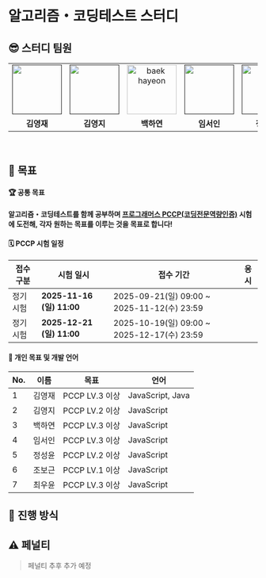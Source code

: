 # 알고리즘・코딩테스트 스터디

## 😎 스터디 팀원

<table>
  <tr>
    <td align="center">
      <a href="">
        <img
          src=""
          width="100px"
          height=""
          alt="" />
        <br />
      </a>
    </td>
    <td align="center">
      <a href="">
        <img
          src=""
          width="100px"
          height=""
          alt="" />
        <br />
      </a>
    </td>
    <td align="center">
      <a href="https://github.com/bhy304">
        <img
          src="https://avatars.githubusercontent.com/u/43948313?v=4"
          width="100px"
          height="100px"
          alt="baek hayeon" />
        <br />
      </a>
    </td>
    <td align="center">
      <a href="">
        <img
          src=""
          width="100px"
          height=""
          alt="" />
        <br />
      </a>
    </td>
    <td align="center">
      <a href="">
        <img
          src=""
          width="100px"
          height=""
          alt="" />
        <br />
      </a>
    </td>
    <td align="center">
      <a href="">
        <img
          src=""
          width="100px"
          height=""
          alt="" />
        <br />
      </a>
    </td>
    <td align="center">
      <a href="">
        <img
          src=""
          width="100px"
          height=""
          alt="" />
        <br />
      </a>
    </td>
  </tr>
  <tr>
    <td align="center">
      <b>김영재</b>
    </td>
    <td align="center">
      <b>김영지</b>
    </td>
    <td align="center">
      <b>백하연</b>
    </td>
    <td align="center">
      <b>임서인</b>
    </td>
    <td align="center">
      <b>정성윤</b>
    </td>
    <td align="center">
      <b>조보근</b>
    </td>
    <td align="center">
      <b>최우윤</b>
    </td>
  </tr>
</table>
<br />

## 🎯 목표

#### 🏆 공통 목표

**알고리즘・코딩테스트를 함께 공부하며 [프로그래머스 PCCP(코딩전문역량인증)](https://certi.programmers.co.kr/about/pccp) 시험에 도전해, 각자 원하는 목표를 이루는 것을 목표로 합니다!**

#### 🗓️ PCCP 시험 일정

| **접수 구분** | **시험 일시**             | **접수 기간**                               | **응시** |
| ------------- | ------------------------- | ------------------------------------------- | -------- |
| 정기 시험     | **2025-11-16 (일) 11:00** | 2025-09-21(일) 09:00 ~ 2025-11-12(수) 23:59 |          |
| 정기 시험     | **2025-12-21 (일) 11:00** | 2025-10-19(일) 09:00 ~ 2025-12-17(수) 23:59 |          |

#### 📍 개인 목표 및 개발 언어

| **No.** | **이름** | **목표**       | **언어**         |
| ------- | -------- | -------------- | ---------------- |
| 1       | 김영재   | PCCP LV.3 이상 | JavaScript, Java |
| 2       | 김영지   | PCCP LV.2 이상 | JavaScript       |
| 3       | 백하연   | PCCP LV.3 이상 | JavaScript       |
| 4       | 임서인   | PCCP LV.3 이상 | JavaScript       |
| 5       | 정성윤   | PCCP LV.2 이상 | JavaScript       |
| 6       | 조보근   | PCCP LV.1 이상 | JavaScript       |
| 7       | 최우윤   | PCCP LV.3 이상 | JavaScript       |

## 📌 진행 방식

## ⚠️ 페널티

> 페널티 추후 추가 예정
